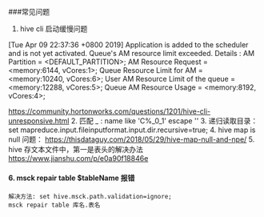###常见问题
1. hive cli 启动缓慢问题

[Tue Apr 09 22:37:36 +0800 2019] Application is added to the scheduler and is not yet activated. Queue's AM resource limit exceeded. Details : AM Partition = <DEFAULT_PARTITION>; AM Resource Request = <memory:6144, vCores:1>; Queue Resource Limit for AM = <memory:10240, vCores:6>; User AM Resource Limit of the queue = <memory:12288, vCores:5>; Queue AM Resource Usage = <memory:8192, vCores:4>;

https://community.hortonworks.com/questions/1201/hive-cli-unresponsive.html
2. 匹配 _ : name like 'C%\_0\_1' escape '\'
3. 递归读取目录：      
	set mapreduce.input.fileinputformat.input.dir.recursive=true;
4. hive map is null 问题：
    https://thisdataguy.com/2018/05/29/hive-map-null-and-npe/
5. hive 存文本文件中，第一是表头的解决办法
    https://www.jianshu.com/p/e0a90f18846e
#### 6. msck repair table $tableName 报错  
    解决方法: set hive.msck.path.validation=ignore;
    msck repair table 库名.表名
    